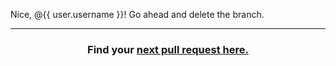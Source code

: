 Nice, @{{ user.username }}! Go ahead and delete the branch.

<hr>
<h3 align="center">Find your <a href="{{ url }}">next pull request here.</a></h3>

